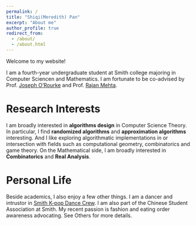 ```yaml
---
permalink: /
title: "Shiqi(Meredith) Pan"
excerpt: "About me"
author_profile: true
redirect_from: 
  - /about/
  - /about.html
---
```


Welcome to my website!

I am a fourth-year undergraduate student at Smith college majoring in Computer Sciencen and Mathematics. I am fortunate to be co-advised by Prof. [Joseph O’Rourke](http://www.science.smith.edu/~jorourke/) and Prof. [Rajan Mehta](http://www.math.smith.edu/~rmehta/).

Research Interests
======
I am broadly interested in **algorithms design** in Computer Science Theory. In particular, I find **randomized algorithms** and **approximation algorithms** interesting. And I like exploring algorithmatic implementations in or intersection with fields such as computational geometry, combinatorics and game theory.
On the Mathematical side, I am broadly interested in **Combinatorics** and **Real Analysis**.

Personal Life
======
Beside academics, I also enjoy a few other things. I am a dancer and intrustor in [Smith K-pop Dance Crew](https://www.instagram.com/smikpop/). I am also part of the Chinese Student Association at Smith. My recent passion is fashion and eating order awareness advocating. See Others for more details.
